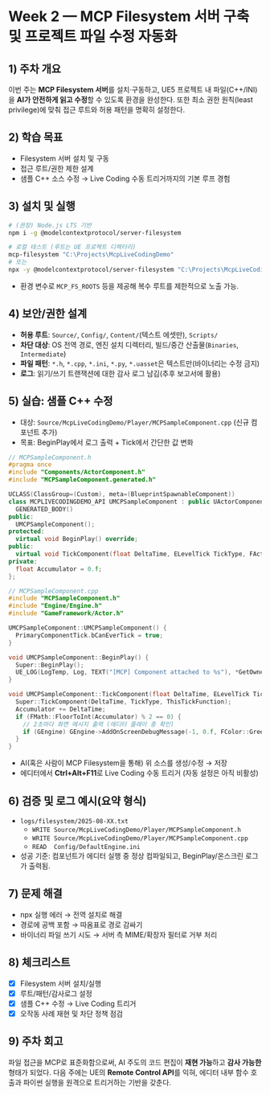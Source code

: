 # Week 2 — MCP Filesystem 서버 구축 및 프로젝트 파일 수정 자동화

## 1) 주차 개요
이번 주는 **MCP Filesystem 서버**를 설치·구동하고, UE5 프로젝트 내 파일(C++/INI)을 **AI가 안전하게 읽고 수정**할 수 있도록 환경을 완성한다. 또한 최소 권한 원칙(least privilege)에 맞춰 접근 루트와 허용 패턴을 명확히 설정한다.

## 2) 학습 목표
- Filesystem 서버 설치 및 구동  
- 접근 루트/권한 제한 설계  
- 샘플 C++ 소스 수정 → Live Coding 수동 트리거까지의 기본 루프 경험

## 3) 설치 및 실행
```bash
# (권장) Node.js LTS 기반
npm i -g @modelcontextprotocol/server-filesystem

# 로컬 테스트 (루트는 UE 프로젝트 디렉터리)
mcp-filesystem "C:\Projects\McpLiveCodingDemo"
# 또는
npx -y @modelcontextprotocol/server-filesystem "C:\Projects\McpLiveCodingDemo"
```
- 환경 변수로 `MCP_FS_ROOTS` 등을 제공해 복수 루트를 제한적으로 노출 가능.

## 4) 보안/권한 설계
- **허용 루트**: `Source/`, `Config/`, `Content/`(텍스트 에셋만), `Scripts/`  
- **차단 대상**: OS 전역 경로, 엔진 설치 디렉터리, 빌드/중간 산출물(`Binaries`, `Intermediate`)  
- **파일 패턴**: `*.h`, `*.cpp`, `*.ini`, `*.py`, `*.uasset`은 텍스트만(바이너리는 수정 금지)  
- **로그**: 읽기/쓰기 트랜잭션에 대한 감사 로그 남김(추후 보고서에 활용)

## 5) 실습: 샘플 C++ 수정
- 대상: `Source/McpLiveCodingDemo/Player/MCPSampleComponent.cpp` (신규 컴포넌트 추가)  
- 목표: BeginPlay에서 로그 출력 + Tick에서 간단한 값 변화

```cpp
// MCPSampleComponent.h
#pragma once
#include "Components/ActorComponent.h"
#include "MCPSampleComponent.generated.h"

UCLASS(ClassGroup=(Custom), meta=(BlueprintSpawnableComponent))
class MCPLIVECODINGDEMO_API UMCPSampleComponent : public UActorComponent {
  GENERATED_BODY()
public:
  UMCPSampleComponent();
protected:
  virtual void BeginPlay() override;
public:
  virtual void TickComponent(float DeltaTime, ELevelTick TickType, FActorComponentTickFunction* ThisTickFunction) override;
private:
  float Accumulator = 0.f;
};
```

```cpp
// MCPSampleComponent.cpp
#include "MCPSampleComponent.h"
#include "Engine/Engine.h"
#include "GameFramework/Actor.h"

UMCPSampleComponent::UMCPSampleComponent() {
  PrimaryComponentTick.bCanEverTick = true;
}

void UMCPSampleComponent::BeginPlay() {
  Super::BeginPlay();
  UE_LOG(LogTemp, Log, TEXT("[MCP] Component attached to %s"), *GetOwner()->GetName());
}

void UMCPSampleComponent::TickComponent(float DeltaTime, ELevelTick TickType, FActorComponentTickFunction* ThisTickFunction) {
  Super::TickComponent(DeltaTime, TickType, ThisTickFunction);
  Accumulator += DeltaTime;
  if (FMath::FloorToInt(Accumulator) % 2 == 0) {
    // 2초마다 화면 메시지 출력 (에디터 플레이 중 확인)
    if (GEngine) GEngine->AddOnScreenDebugMessage(-1, 0.f, FColor::Green, TEXT("MCP Tick OK"));
  }
}
```

- AI(혹은 사람이 MCP Filesystem을 통해) 위 소스를 생성/수정 → 저장  
- 에디터에서 **Ctrl+Alt+F11**로 Live Coding 수동 트리거 (자동 설정은 아직 비활성)

## 6) 검증 및 로그 예시(요약 형식)
- `logs/filesystem/2025-08-XX.txt`
  - `WRITE Source/McpLiveCodingDemo/Player/MCPSampleComponent.h`  
  - `WRITE Source/McpLiveCodingDemo/Player/MCPSampleComponent.cpp`  
  - `READ  Config/DefaultEngine.ini`
- 성공 기준: 컴포넌트가 에디터 실행 중 정상 컴파일되고, BeginPlay/온스크린 로그가 출력됨.

## 7) 문제 해결
- npx 실행 에러 → 전역 설치로 해결  
- 경로에 공백 포함 → 따옴표로 경로 감싸기  
- 바이너리 파일 쓰기 시도 → 서버 측 MIME/확장자 필터로 거부 처리

## 8) 체크리스트
- [x] Filesystem 서버 설치/실행  
- [x] 루트/패턴/감사로그 설정  
- [x] 샘플 C++ 수정 → Live Coding 트리거  
- [x] 오작동 사례 재현 및 차단 정책 점검

## 9) 주차 회고
파일 접근을 MCP로 표준화함으로써, AI 주도의 코드 편집이 **재현 가능**하고 **감사 가능한** 형태가 되었다. 다음 주에는 UE의 **Remote Control API**를 익혀, 에디터 내부 함수 호출과 파이썬 실행을 원격으로 트리거하는 기반을 갖춘다.
